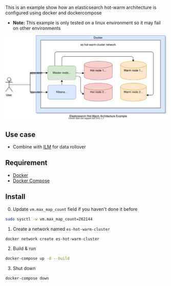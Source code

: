 This is an example show how an elasticsearch hot-warm architecture is configured using docker and dockercompose

* **Note:** This example is only tested on a linux environment so it may fail on other environments

![overview](images/es-hot-warm-architecture-example.svg)

## Use case

* Combine with [ILM](https://www.elastic.co/guide/en/elasticsearch/reference/current/getting-started-index-lifecycle-management.html) for data rollover

## Requirement

* [Docker](https://docs.docker.com/get-docker/)
* [Docker Compose](https://docs.docker.com/compose/install/)

## Install

0. Update `vm.max_map_count` field if you haven't done it before

```bash
sudo sysctl -w vm.max_map_count=262144
```

1. Create a network named `es-hot-warm-cluster`

```bash
docker network create es-hot-warm-cluster
```

2. Build & run

```bash
docker-compose up -d --build
```

3. Shut down

```bash
docker-compose down
```